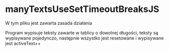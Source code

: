 # manyTextsUseSetTimeoutBreaksJS

W tym pliku jest zawarta zasada działania

Program wypisuje teksty zawarte w tablicy o dowolnej długości, teksty są wypisywane pojedynczo,
następnie wszystko jest resetowane i wypisywane jest activeText++

